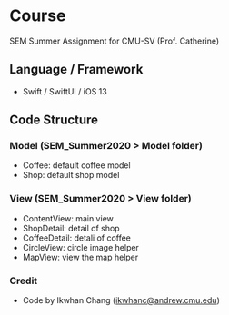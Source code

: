 # Course
SEM Summer Assignment for CMU-SV (Prof. Catherine)

## Language / Framework
- Swift / SwiftUI / iOS 13

## Code Structure
### Model (SEM_Summer2020 > Model folder)
- Coffee: default coffee model
- Shop: default shop model

### View (SEM_Summer2020 > View folder)
- ContentView: main view
- ShopDetail: detail of shop
- CoffeeDetail: detali of coffee
- CircleView: circle image helper
- MapView: view the map helper

### Credit
- Code by Ikwhan Chang (ikwhanc@andrew.cmu.edu)
